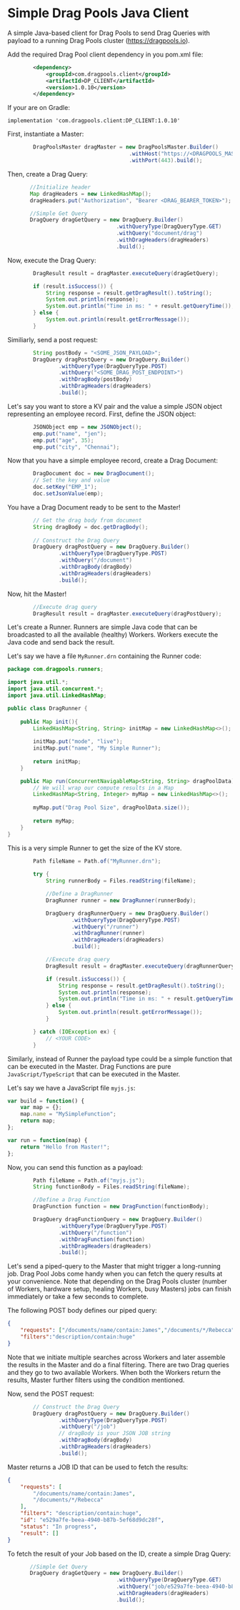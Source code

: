 # Simple Drag Pools Java Client
A simple Java-based client for Drag Pools to send Drag Queries with payload to a running Drag Pools cluster (https://dragpools.io).

Add the required Drag Pool client dependency in you pom.xml file:

```xml
        <dependency>
            <groupId>com.dragpools.client</groupId>
            <artifactId>DP_CLIENT</artifactId>
            <version>1.0.10</version>
        </dependency>
```

If your are on Gradle:

```
implementation 'com.dragpools.client:DP_CLIENT:1.0.10'
```

First, instantiate a Master:

```java
        DragPoolsMaster dragMaster = new DragPoolsMaster.Builder()
                                      .withHost("https://<DRAGPOOLS_MASTER_IP>")
                                      .withPort(443).build();
```

Then, create a Drag Query:

```java
       //Initialize header
       Map dragHeaders = new LinkedHashMap();
       dragHeaders.put("Authorization", "Bearer <DRAG_BEARER_TOKEN>");

       //Simple Get Query
       DragQuery dragGetQuery = new DragQuery.Builder()
                                  .withQueryType(DragQueryType.GET)
                                  .withQuery("document/drag")
                                  .withDragHeaders(dragHeaders)
                                  .build();
```

Now, execute the Drag Query:

```java
        DragResult result = dragMaster.executeQuery(dragGetQuery);

        if (result.isSuccess()) {
            String response = result.getDragResult().toString();
            System.out.println(response);
            System.out.println("Time in ms: " + result.getQueryTime());
        } else {
            System.out.println(result.getErrorMessage());
        }
```

Similiarly, send a post request:

```java
        String postBody = "<SOME_JSON_PAYLOAD>";
        DragQuery dragPostQuery = new DragQuery.Builder()
                .withQueryType(DragQueryType.POST)
                .withQuery("<SOME_DRAG_POST_ENDPOINT>")
                .withDragBody(postBody)
                .withDragHeaders(dragHeaders)
                .build();

```

Let's say you want to store a KV pair and the value a simple JSON object representing an employee record. First, define the JSON object:

```java
        JSONObject emp = new JSONObject();
        emp.put("name", "jen");
        emp.put("age", 35);
        emp.put("city", "Chennai");
```
Now that you have a simple employee record, create a Drag Document:

```java
        DragDocument doc = new DragDocument();
        // Set the key and value
        doc.setKey("EMP_1");
        doc.setJsonValue(emp);
```
You have a Drag Document ready to be sent to the Master!

```java
        // Get the drag body from document
        String dragBody = doc.getDragBody();
        
        // Construct the Drag Query
        DragQuery dragPostQuery = new DragQuery.Builder()
                .withQueryType(DragQueryType.POST)
                .withQuery("/document")
                .withDragBody(dragBody)
                .withDragHeaders(dragHeaders)
                .build();
```

Now, hit the Master!

```java
        //Execute drag query
        DragResult result = dragMaster.executeQuery(dragPostQuery);
```

Let's create a Runner. Runners are simple Java code that can be broadcasted to all the available (healthy) Workers. Workers execute the Java code and send back the result.

Let's say we have a file `MyRunner.drn` containing the Runner code:

```java
package com.dragpools.runners;

import java.util.*;
import java.util.concurrent.*;
import java.util.LinkedHashMap;

public class DragRunner {
    
    public Map init(){
        LinkedHashMap<String, String> initMap = new LinkedHashMap<>();
        
        initMap.put("mode", "live");
        initMap.put("name", "My Simple Runner");
        
        return initMap;
    }

    public Map run(ConcurrentNavigableMap<String, String> dragPoolData) {
        // We will wrap our compute results in a Map
        LinkedHashMap<String, Integer> myMap = new LinkedHashMap<>();
        
        myMap.put("Drag Pool Size", dragPoolData.size());
        
        return myMap;
    }
}
```

This is a very simple Runner to get the size of the KV store.

```java
        Path fileName = Path.of("MyRunner.drn");
        
        try {
            String runnerBody = Files.readString(fileName);

            //Define a DragRunner
            DragRunner runner = new DragRunner(runnerBody);

            DragQuery dragRunnerQuery = new DragQuery.Builder()
                    .withQueryType(DragQueryType.POST)
                    .withQuery("/runner")
                    .withDragRunner(runner)
                    .withDragHeaders(dragHeaders)
                    .build();

            //Execute drag query
            DragResult result = dragMaster.executeQuery(dragRunnerQuery);

            if (result.isSuccess()) {
                String response = result.getDragResult().toString();
                System.out.println(response);
                System.out.println("Time in ms: " + result.getQueryTime());
            } else {
                System.out.println(result.getErrorMessage());
            }

        } catch (IOException ex) {
            // <YOUR CODE>
        }
```

Similarly, instead of Runner the payload type could be a simple function that can be executed in the Master. Drag Functions are pure `JavaScript/TypeScript` that can be executed in the Master.

Let's say we have a JavaScript file `myjs.js`:

```javascript
var build = function() {
    var map = {};
    map.name = "MySimpleFunction";
    return map;
};

var run = function(map) {
    return "Hello from Master!";
};
```

Now, you can send this function as a payload:

```java
        Path fileName = Path.of("myjs.js");
        String functionBody = Files.readString(fileName);

        //Define a Drag Function
        DragFunction function = new DragFunction(functionBody);

        DragQuery dragFunctionQuery = new DragQuery.Builder()
                .withQueryType(DragQueryType.POST)
                .withQuery("/function")
                .withDragFunction(function)
                .withDragHeaders(dragHeaders)
                .build();
```

Let's send a piped-query to the Master that might trigger a long-running job. Drag Pool Jobs come handy when you can fetch the query results at your convenience. Note that depending on the Drag Pools cluster (number of Workers, hardware setup, healing Workers, busy Masters) jobs can finish immediately or take a few seconds to complete.

The following POST body defines our piped query:

```json
{
	"requests": ["/documents/name/contain:James","/documents/*/Rebecca"],
	"filters":"description/contain:huge"
}
```

Note that we initiate multiple searches across Workers and later assemble the results in the Master and do a final filtering. There are two Drag queries and they go to two available Workers. When both the Workers return the results, Master further filters using the condition mentioned.

Now, send the POST request:

```java
        // Construct the Drag Query
        DragQuery dragPostQuery = new DragQuery.Builder()
                .withQueryType(DragQueryType.POST)
                .withQuery("/job")
                // dragBody is your JSON JOB string
                .withDragBody(dragBody)
                .withDragHeaders(dragHeaders)
                .build();
```

Master returns a JOB ID that can be used to fetch the results:

```json
{
    "requests": [
        "/documents/name/contain:James",
        "/documents/*/Rebecca"
    ],
    "filters": "description/contain:huge",
    "id": "e529a7fe-beea-4940-b87b-5ef68d9dc28f",
    "status": "In progress",
    "result": []
}
```

To fetch the result of your Job based on the ID, create a simple Drag Query:

```java
       //Simple Get Query
       DragQuery dragGetQuery = new DragQuery.Builder()
                                  .withQueryType(DragQueryType.GET)
                                  .withQuery("job/e529a7fe-beea-4940-b87b-5ef68d9dc28f")
                                  .withDragHeaders(dragHeaders)
                                  .build();
```

